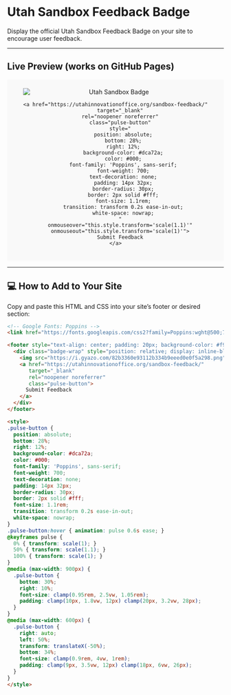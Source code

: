 # Utah Sandbox Feedback Badge

Display the official Utah Sandbox Feedback Badge on your site to encourage user feedback.

---

##  Live Preview (works on GitHub Pages)

<div style="text-align: center; padding: 20px; background-color: #f9f9f9;">
  <link href="https://fonts.googleapis.com/css2?family=Poppins:wght@500;700&display=swap" rel="stylesheet">

  <div class="badge-wrap" style="position: relative; display: inline-block; max-width: 100%;">
    <img src="https://i.gyazo.com/82b3360e93112b334b9eeed0e0f5a298.png"
         alt="Utah Sandbox Badge"
         style="max-width: 100%; height: auto; display: block;">

    <a href="https://utahinnovationoffice.org/sandbox-feedback/"
       target="_blank"
       rel="noopener noreferrer"
       class="pulse-button"
       style="
         position: absolute;
         bottom: 28%;
         right: 12%;
         background-color: #dca72a;
         color: #000;
         font-family: 'Poppins', sans-serif;
         font-weight: 700;
         text-decoration: none;
         padding: 14px 32px;
         border-radius: 30px;
         border: 2px solid #fff;
         font-size: 1.1rem;
         transition: transform 0.2s ease-in-out;
         white-space: nowrap;
       "
       onmouseover="this.style.transform='scale(1.1)'"
       onmouseout="this.style.transform='scale(1)'">
       Submit Feedback
    </a>
  </div>
</div>

---

## 💻 How to Add to Your Site

Copy and paste this HTML and CSS into your site’s footer or desired section:

```html
<!-- Google Fonts: Poppins -->
<link href="https://fonts.googleapis.com/css2?family=Poppins:wght@500;700&display=swap" rel="stylesheet">

<footer style="text-align: center; padding: 20px; background-color: #f9f9f9;">
  <div class="badge-wrap" style="position: relative; display: inline-block; max-width: 100%;">
    <img src="https://i.gyazo.com/82b3360e93112b334b9eeed0e0f5a298.png" alt="Utah Sandbox Badge" style="max-width: 100%; height: auto; display: block;">
    <a href="https://utahinnovationoffice.org/sandbox-feedback/"
       target="_blank"
       rel="noopener noreferrer"
       class="pulse-button">
      Submit Feedback
    </a>
  </div>
</footer>

<style>
.pulse-button {
  position: absolute;
  bottom: 28%;
  right: 12%;
  background-color: #dca72a;
  color: #000;
  font-family: 'Poppins', sans-serif;
  font-weight: 700;
  text-decoration: none;
  padding: 14px 32px;
  border-radius: 30px;
  border: 2px solid #fff;
  font-size: 1.1rem;
  transition: transform 0.2s ease-in-out;
  white-space: nowrap;
}
.pulse-button:hover { animation: pulse 0.6s ease; }
@keyframes pulse {
  0% { transform: scale(1); }
  50% { transform: scale(1.1); }
  100% { transform: scale(1); }
}
@media (max-width: 900px) {
  .pulse-button {
    bottom: 30%;
    right: 10%;
    font-size: clamp(0.95rem, 2.5vw, 1.05rem);
    padding: clamp(10px, 1.8vw, 12px) clamp(20px, 3.2vw, 28px);
  }
}
@media (max-width: 600px) {
  .pulse-button {
    right: auto;
    left: 50%;
    transform: translateX(-50%);
    bottom: 34%;
    font-size: clamp(0.9rem, 4vw, 1rem);
    padding: clamp(9px, 3.5vw, 12px) clamp(18px, 6vw, 26px);
  }
}
</style>
